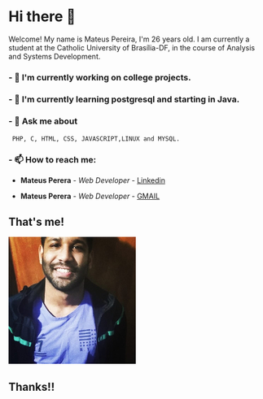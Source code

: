 # Hi there 👋

Welcome! 
My name is Mateus Pereira, I'm 26 years old. I am currently a student at the Catholic University of Brasília-DF, in the course of Analysis and Systems Development.

### - 🔭 I'm currently working on college projects.
### - 🌱 I'm currently learning postgresql and starting in Java.
### - 💬 Ask me about 
```
 PHP, C, HTML, CSS, JAVASCRIPT,LINUX and MYSQL.
```
### - 📫 How to reach me:

* **Mateus Perera** - *Web Developer* - [Linkedin](https://www.linkedin.com/in/mateus-pereira-971946197/)

* **Mateus Perera** - *Web Developer* - [GMAIL](mateuusth14@gmail.com)
## That's me!
![use case](https://github.com/mateuspsm/mateuspsm/blob/master/mateus.jpg)

## Thanks!!